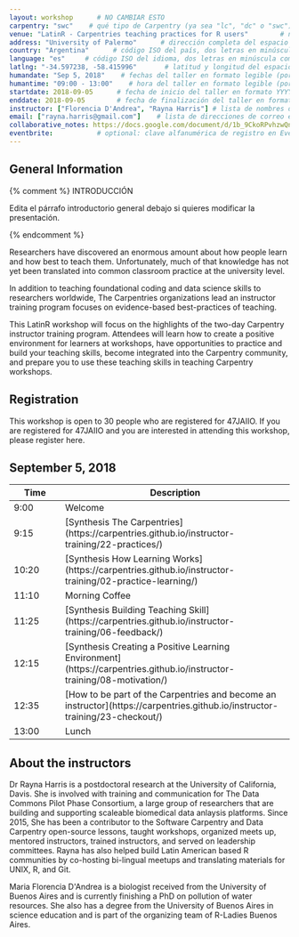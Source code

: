 ```yaml
---
layout: workshop      # NO CAMBIAR ESTO 
carpentry: "swc"    # qué tipo de Carpentry (ya sea "lc", "dc" o "swc")
venue: "LatinR - Carpentries teaching practices for R users"        # nombre breve del espacio donde se lleva adelante el taller, sin dirección (por ejemplo, "Universidad de Buenos Aires")
address: "University of Palermo"      # dirección completa del espacio donde se realizará el taller (por ejemplo, "Aula 3, Av. Córdoba 1234, Buenos Aires, Argentina")
country: "Argentina"      # código ISO del país, dos letras en minúscula como por ejemplo "fr" (ver https://en.wikipedia.org/wiki/ISO_3166-1)
language: "es"     # código ISO del idioma, dos letras en minúscula como por ejemplo "fr" (ver https://en.wikipedia.org/wiki/ISO_639-1)
latlng: "-34.597238, -58.415996"       # latitud y longitud del espacio en formato decimal (por ejemplo, "41.7901128,-87.6007318" - usar http://www.latlong.net/)
humandate: "Sep 5, 2018"    # fechas del taller en formato legible (por ejemplo, "Feb 17-18, 2020")
humantime: "09:00 - 13:00"    # hora del taller en formato legible (por ejemplo, "9:00 am - 4:30 pm")
startdate: 2018-09-05      # fecha de inicio del taller en formato YYYY-MM-DD (por ejemplo, 2015-01-01)
enddate: 2018-09-05        # fecha de finalización del taller en formato YYYY-MM-DD, por ejemplo 2015-01-02
instructor: ["Florencia D'Andrea", "Rayna Harris"] # lista de nombres de las instructoras separados por comas y entre corchetes, como ["Florencia D'Andrea", "Rayna Harris"]
email: ["rayna.harris@gmail.com"]    # lista de direcciones de correo electrónico de contacto con la **host** ó **lead instructor**, separadas por comas y entre corchetes, como ["ada.lovelace@ejemplo.org", "carrie.fisher@ejemplo.org", "hedy.lamarr@example.org"]
collaborative_notes: https://docs.google.com/document/d/1b_9CkoRPvhzwQnZU7AAzSzD1T5MMqsiXAJAWo6xjo_c/edit?usp=sharing            # optional: URL de las notas colaborativas del taller, por ejemplo un Etherpad o documento de Google Docs 
eventbrite:           # optional: clave alfanumérica de registro en Eventbrite, por ejemplo "1234567890AB" (si se está utilizando Eventbrite)
---
```




<h2 id="general">General Information</h2>

{% comment %}
  INTRODUCCIÓN 

  Edita el párrafo introductorio general debajo si quieres modificar la presentación.
  
{% endcomment %}

Researchers have discovered an enormous amount about how people learn and how best to teach them. Unfortunately, much of that knowledge has not yet been translated into common classroom practice at the university level. 

In addition to teaching foundational coding and data science skills to researchers worldwide, The Carpentries organizations lead an instructor training program focuses on evidence-based best-practices of teaching.

This LatinR workshop will focus on the highlights of the two-day Carpentry instructor training program. Attendees will learn how to create a positive environment for learners at workshops, have opportunities to practice and build your teaching skills,  become integrated into the Carpentry community, and prepare you to use these teaching skills in teaching Carpentry workshops.

<h2 id="schedule">Registration</h2>

This workshop is open to 30 people who are registered for 47JAIIO. If you are registered for 47JAIIO and you are interested in attending this workshop, please register here. 

<!-- place this in your head tag -->
<script src='https://js.tito.io/v1' async></script>

<!-- Place this where you want the widget to appear -->
<tito-widget event="ultimateconf/2013"></tito-widget>

<h2 id="schedule">September 5, 2018</h2>

<table>
<colgroup>
<col width="10%" />
<col width="30%" />
</colgroup>
<thead>
<tr class="header">
<th>Time</th>
<th>Description</th>
</tr>
</thead>
<tbody>
<tr>
<td markdown="span">9:00</td>
<td markdown="span">Welcome</td>
</tr>
<tr>
<td markdown="span">9:15</td>
<td markdown="span">[Synthesis The Carpentries](https://carpentries.github.io/instructor-training/22-practices/)</td>
</tr>
<tr>
<td markdown="span">10:20</td>
<td markdown="span">[Synthesis How Learning Works](https://carpentries.github.io/instructor-training/02-practice-learning/)</td>
</tr>
<tr>
<td markdown="span">11:10</td>
<td markdown="span">Morning Coffee</td>
</tr>
<tr>
<td markdown="span">11:25</td>
<td markdown="span">[Synthesis Building Teaching Skill](https://carpentries.github.io/instructor-training/06-feedback/)</td>
</tr>
<tr>
<td markdown="span">12:15</td>
<td markdown="span">[Synthesis Creating a Positive Learning Environment](https://carpentries.github.io/instructor-training/08-motivation/)</td>
</tr>
<tr>
<td markdown="span">12:35</td>
<td markdown="span">[How to be part of the Carpentries and become an instructor](https://carpentries.github.io/instructor-training/23-checkout/)</td>
</tr>
<tr>
<td markdown="span">13:00</td>
<td markdown="span">Lunch</td>
</tr>
</tbody>
</table>


<h2 id="schedule">About the instructors</h2>

Dr Rayna Harris is a postdoctoral research at the University of California, Davis. She is involved with training and communication for The Data Commons Pilot Phase Consortium,  a large group of researchers that are building and supporting scaleable biomedical data anlaysis platforms. Since 2015, She has been a contributor to the Software Carpentry and Data Carpentry open-source lessons, taught workshops, organized meets up, mentored instructors, trained instructors, and served on leadership committees. Rayna has also helped build Latin American based R communities by co-hosting bi-lingual meetups and translating materials for UNIX, R, and Git. 

Maria Florencia D'Andrea is a biologist received from the University of Buenos Aires and is currently finishing a PhD on pollution of water resources. She also has a degree from the University of Buenos Aires in science education and is part of the organizing team of R-Ladies Buenos Aires.



